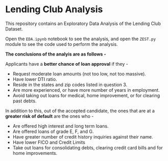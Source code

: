 # Lending Club Analysis
This repository contains an Exploratory Data Analysis of the Lending Club Dataset.

Open the `EDA.ipynb` notebook to see the analysis, and open the `ZEST.py` module to see the code used to perform the analysis.

**The conclusions of the analyis are as follows -**

Applicants have a **better chance of loan approval** if they - 
- Request moderate loan amounts (not too low, not too massive).
- Have lower DTI ratio.
- Reside in the states and zip codes listed in question 3.
- Are more experienced, or have more number of years in employment.
- Avoid taking out loans for medical, home improvement, or for clearing past debts.

In addition to this, out of the accepted candidate, the ones that are at a **greater risk of default** are the ones who - 
- Are offered high interest and long term loans.
- Are offered loans of grade E, F, and G.
- Have greater number of credit history inquiries against their name.
- Have lower FICO and Credit Limits
- Take out loans for consolidating debts, clearing credit card bills and for home improvements.
